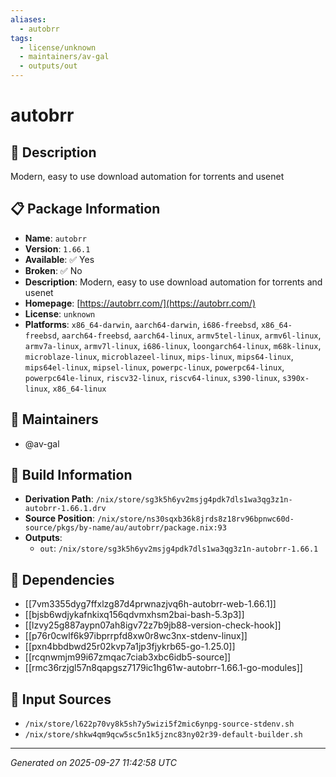 ```yaml
---
aliases:
  - autobrr
tags:
  - license/unknown
  - maintainers/av-gal
  - outputs/out
---
```


# autobrr

## 📝 Description

Modern, easy to use download automation for torrents and usenet

## 📋 Package Information

- **Name**: `autobrr`
- **Version**: `1.66.1`
- **Available**: ✅ Yes
- **Broken**: ✅ No
- **Description**: Modern, easy to use download automation for torrents and usenet
- **Homepage**: [https://autobrr.com/](https://autobrr.com/)
- **License**: `unknown`
- **Platforms**: `x86_64-darwin`, `aarch64-darwin`, `i686-freebsd`, `x86_64-freebsd`, `aarch64-freebsd`, `aarch64-linux`, `armv5tel-linux`, `armv6l-linux`, `armv7a-linux`, `armv7l-linux`, `i686-linux`, `loongarch64-linux`, `m68k-linux`, `microblaze-linux`, `microblazeel-linux`, `mips-linux`, `mips64-linux`, `mips64el-linux`, `mipsel-linux`, `powerpc-linux`, `powerpc64-linux`, `powerpc64le-linux`, `riscv32-linux`, `riscv64-linux`, `s390-linux`, `s390x-linux`, `x86_64-linux`
## 👥 Maintainers

- @av-gal


## 🔧 Build Information

- **Derivation Path**: `/nix/store/sg3k5h6yv2msjg4pdk7dls1wa3qg3z1n-autobrr-1.66.1.drv`
- **Source Position**: `/nix/store/ns30sqxb36k8jrds8z18rv96bpnwc60d-source/pkgs/by-name/au/autobrr/package.nix:93`
- **Outputs**:
  - `out`:  `/nix/store/sg3k5h6yv2msjg4pdk7dls1wa3qg3z1n-autobrr-1.66.1`

## 🔗 Dependencies

- [[7vm3355dyg7ffxlzg87d4prwnazjvq6h-autobrr-web-1.66.1]]
- [[bjsb6wdjykafnkixq156qdvmxhsm2bai-bash-5.3p3]]
- [[lzvy25g887aypn07ah8igv72z7b9jb88-version-check-hook]]
- [[p76r0cwlf6k97ibprrpfd8xw0r8wc3nx-stdenv-linux]]
- [[pxn4bbdbwd25r02kvp7a1jp3fjykrb65-go-1.25.0]]
- [[rcqnwmjm99i67zmqac7ciab3xbc6idb5-source]]
- [[rmc36rzjgl57n8qapgsz7179ic1hg61w-autobrr-1.66.1-go-modules]]

## 📁 Input Sources

- `/nix/store/l622p70vy8k5sh7y5wizi5f2mic6ynpg-source-stdenv.sh`
- `/nix/store/shkw4qm9qcw5sc5n1k5jznc83ny02r39-default-builder.sh`

---
*Generated on 2025-09-27 11:42:58 UTC*
